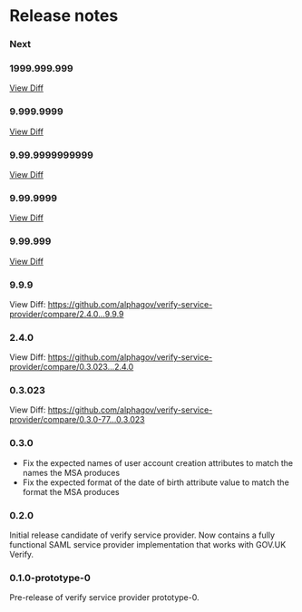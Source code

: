 Release notes
=============

### Next

### 1999.999.999
[View Diff](https://github.com/alphagov/verify-service-provider/compare/9.999.9999...1999.999.999)

### 9.999.9999
[View Diff](https://github.com/alphagov/verify-service-provider/compare/9.99.9999999999...9.999.9999)

### 9.99.9999999999
[View Diff](https://github.com/alphagov/verify-service-provider/compare/9.99.9999...9.99.9999999999)

### 9.99.9999
[View Diff](https://github.com/alphagov/verify-service-provider/compare/9.99.999...9.99.9999)

### 9.99.999
[View Diff](https://github.com/alphagov/verify-service-provider/compare/0.3.0-77...9.99.999)

### 9.9.9
View Diff: https://github.com/alphagov/verify-service-provider/compare/2.4.0...9.9.9

### 2.4.0
View Diff: https://github.com/alphagov/verify-service-provider/compare/0.3.023...2.4.0

### 0.3.023
View Diff: https://github.com/alphagov/verify-service-provider/compare/0.3.0-77...0.3.023

### 0.3.0

* Fix the expected names of user account creation attributes to match the names the MSA produces
* Fix the expected format of the date of birth attribute value to match the format the MSA produces

### 0.2.0

Initial release candidate of verify service provider. Now contains a fully
functional SAML service provider implementation that works with GOV.UK Verify.

### 0.1.0-prototype-0

Pre-release of verify service provider prototype-0.

